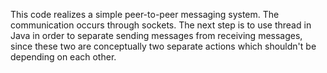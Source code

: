 This code realizes a simple peer-to-peer messaging system. The communication occurs through sockets.
The next step is to use thread in Java in order to separate sending messages from receiving messages, since these two are conceptually two separate actions which shouldn't be depending on each other.
